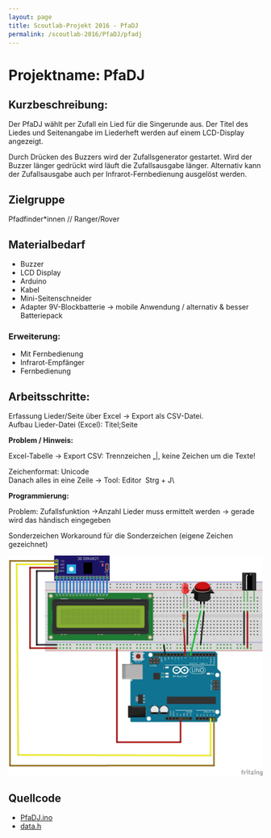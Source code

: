```yaml
---
layout: page
title: Scoutlab-Projekt 2016 - PfaDJ
permalink: /scoutlab-2016/PfaDJ/pfadj
---
```

# Projektname: PfaDJ        

## Kurzbeschreibung:

Der PfaDJ wählt per Zufall ein Lied für die Singerunde aus. Der Titel
des Liedes und Seitenangabe im Liederheft werden auf einem LCD-Display
angezeigt.

Durch Drücken des Buzzers wird der Zufallsgenerator gestartet. Wird der
Buzzer länger gedrückt wird läuft die Zufallsausgabe länger. Alternativ
kann der Zufallsausgabe auch per Infrarot-Fernbedienung ausgelöst
werden.


## Zielgruppe

Pfadfinder*innen // Ranger/Rover

## Materialbedarf

* Buzzer
* LCD Display
* Arduino
* Kabel
* Mini-Seitenschneider
* Adapter 9V-Blockbatterie → mobile Anwendung / alternativ & besser Batteriepack

### Erweiterung:
* Mit Fernbedienung
* Infrarot-Empfänger
* Fernbedienung

## Arbeitsschritte:

Erfassung Lieder/Seite über Excel → Export als CSV-Datei.\
Aufbau Lieder-Datei (Excel): Titel;Seite

**Problem / Hinweis:**

Excel-Tabelle → Export CSV: Trennzeichen „|, keine Zeichen um die Texte!

Zeichenformat: Unicode\
Danach alles in eine Zeile → Tool: Editor  Strg + J\

**Programmierung:**

Problem: Zufallsfunktion →Anzahl Lieder muss ermittelt
werden → gerade wird das händisch eingegeben

Sonderzeichen Workaround für die Sonderzeichen (eigene Zeichen gezeichnet)

![Aufbau PfaDJ](images/aufbau_pfadj.jpg)

## Quellcode

- [PfaDJ.ino](code/PfaDJ.ino)
- [data.h](code/data.h)
